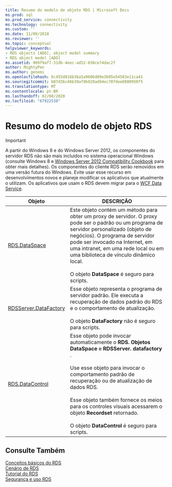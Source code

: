 ```yaml
---
title: Resumo do modelo de objeto RDS | Microsoft Docs
ms.prod: sql
ms.prod_service: connectivity
ms.technology: connectivity
ms.custom: ''
ms.date: 11/09/2018
ms.reviewer: ''
ms.topic: conceptual
helpviewer_keywords:
- RDS objects [ADO], object model summary
- RDS object model [ADO]
ms.assetid: 909f9af7-31db-4eec-ad52-650ce74dac2f
author: MightyPen
ms.author: genemi
ms.openlocfilehash: 6c455d816b3ba5a9606d09e3b05e54583e11ca41
ms.sourcegitcommit: b87d36c46b39af8b929ad94ec707dee8800950f5
ms.translationtype: MT
ms.contentlocale: pt-BR
ms.lasthandoff: 02/08/2020
ms.locfileid: "67922538"
---
```

# <a name="rds-object-model-summary"></a>Resumo do modelo de objeto RDS
> [!IMPORTANT]
>  A partir do Windows 8 e do Windows Server 2012, os componentes do servidor RDS não são mais incluídos no sistema operacional Windows (consulte Windows 8 e [Windows Server 2012 Compatibility Cookbook](https://www.microsoft.com/download/details.aspx?id=27416) para obter mais detalhes). Os componentes do cliente RDS serão removidos em uma versão futura do Windows. Evite usar esse recurso em desenvolvimentos novos e planeje modificar os aplicativos que atualmente o utilizam. Os aplicativos que usam o RDS devem migrar para o [WCF Data Service](https://go.microsoft.com/fwlink/?LinkId=199565).  
  
|Objeto|DESCRIÇÃO|  
|------------|-----------------|  
|[RDS.DataSpace](../../../ado/reference/rds-api/dataspace-object-rds.md)|Este objeto contém um método para obter um proxy de servidor. O proxy pode ser o padrão ou um programa de servidor personalizado (objeto de negócios). O programa de servidor pode ser invocado na Internet, em uma intranet, em uma rede local ou em uma biblioteca de vínculo dinâmico local.<br /><br /> O objeto **DataSpace** é seguro para scripts.|  
|[RDSServer.DataFactory](../../../ado/reference/rds-api/datafactory-object-rdsserver.md)|Esse objeto representa o programa de servidor padrão. Ele executa a recuperação de dados padrão do RDS e o comportamento de atualização.<br /><br /> O objeto **DataFactory** não é seguro para scripts.|  
|[RDS.DataControl](../../../ado/reference/rds-api/datacontrol-object-rds.md)|Esse objeto pode invocar automaticamente o **RDS. Objetos DataSpace** e **RDSServer. datafactory** .<br /><br /> Use esse objeto para invocar o comportamento padrão de recuperação ou de atualização de dados RDS.<br /><br /> Esse objeto também fornece os meios para os controles visuais acessarem o objeto **Recordset** retornado.<br /><br /> O objeto **DataControl** é seguro para scripts.|  
  
## <a name="see-also"></a>Consulte Também  
 [Conceitos básicos do RDS](../../../ado/guide/remote-data-service/rds-fundamentals.md)   
 [Cenário de RDS](../../../ado/guide/remote-data-service/rds-scenario.md)   
 [Tutorial do RDS](../../../ado/guide/remote-data-service/rds-tutorial.md)   
 [Segurança e uso RDS](../../../ado/guide/remote-data-service/rds-usage-and-security.md)


